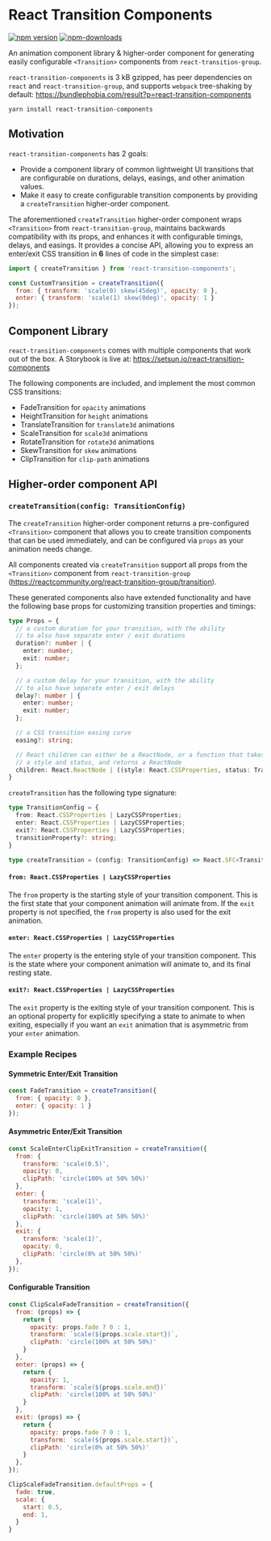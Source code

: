 # React Transition Components
[![npm version](https://badge.fury.io/js/react-transition-components.svg)](https://badge.fury.io/js/react-transition-components)
[![npm-downloads](https://img.shields.io/npm/dm/react-transition-components.svg)](https://www.npmjs.com/package/react-transition-components)

An animation component library & higher-order component for generating easily configurable `<Transition>` components from `react-transition-group`.

`react-transition-components` is 3 kB gzipped, has peer dependencies on `react` and `react-transition-group`, and supports `webpack` tree-shaking by default: https://bundlephobia.com/result?p=react-transition-components

```
yarn install react-transition-components
```

## Motivation

`react-transition-components` has 2 goals:
- Provide a component library of common lightweight UI transitions that are configurable on durations, delays, easings, and other animation values.
- Make it easy to create configurable transition components by providing a `createTransition` higher-order component.

The aforementioned `createTransition` higher-order component wraps `<Transition>` from `react-transition-group`, maintains backwards compatibility with its props, and enhances it with configurable timings, delays, and easings. It provides a concise API, allowing you to express an enter/exit CSS transition in **6** lines of code in the simplest case:

```jsx
import { createTransition } from 'react-transition-components';

const CustomTransition = createTransition({
  from: { transform: 'scale(0) skew(45deg)', opacity: 0 },
  enter: { transform: 'scale(1) skew(0deg)', opacity: 1 }
});
```

## Component Library
`react-transition-components` comes with multiple components that work out of the box. A Storybook is live at:  https://setsun.io/react-transition-components

The following components are included, and implement the most common CSS transitions:
- FadeTransition for `opacity` animations
- HeightTransition for `height` animations
- TranslateTransition for `translate3d` animations
- ScaleTransition for `scale3d` animations
- RotateTransition for `rotate3d` animations
- SkewTransition for `skew` animations
- ClipTransition for `clip-path` animations

## Higher-order component API
### `createTransition(config: TransitionConfig)`

The `createTransition` higher-order component returns a pre-configured `<Transition>` component that allows you to create transition components that can be used immediately, and can be configured via `props` as your animation needs change.

All components created via `createTransition` support all props from the `<Transition>` component from `react-transition-group` (https://reactcommunity.org/react-transition-group/transition).

These generated components also have extended functionality and have the following base props for customizing transition properties and timings:
```ts
type Props = {
  // a custom duration for your transition, with the ability
  // to also have separate enter / exit durations
  duration?: number | {
    enter: number;
    exit: number;
  };

  // a custom delay for your transition, with the ability
  // to also have separate enter / exit delays
  delay?: number | {
    enter: number;
    exit: number;
  };

  // a CSS transition easing curve
  easing?: string;

  // React children can either be a ReactNode, or a function that takes
  // a style and status, and returns a ReactNode
  children: React.ReactNode | ((style: React.CSSProperties, status: TransitionStatus) => React.ReactNode);
}
```

`createTransition` has the following type signature:
```ts
type TransitionConfig = {
  from: React.CSSProperties | LazyCSSProperties;
  enter: React.CSSProperties | LazyCSSProperties;
  exit?: React.CSSProperties | LazyCSSProperties;
  transitionProperty?: string;
}

type createTransition = (config: TransitionConfig) => React.SFC<TransitionProps>
```

#### `from: React.CSSProperties | LazyCSSProperties`
The `from` property is the starting style of your transition component. This is the first state that your component animation will animate from. If the `exit` property is not specified, the `from` property is also used for the exit animation.

#### `enter: React.CSSProperties | LazyCSSProperties`
The `enter` property is the entering style of your transition component. This is the state where your component animation will animate to, and its final resting state.

#### `exit?: React.CSSProperties | LazyCSSProperties`
The `exit` property is the exiting style of your transition component. This is an optional property for explicitly specifying a state to animate to when exiting, especially if you want an `exit` animation that is asymmetric from your `enter` animation.

### Example Recipes

#### Symmetric Enter/Exit Transition
```jsx
const FadeTransition = createTransition({
  from: { opacity: 0 },
  enter: { opacity: 1 }
});
```

#### Asymmetric Enter/Exit Transition
```jsx
const ScaleEnterClipExitTransition = createTransition({
  from: {
    transform: 'scale(0.5)',
    opacity: 0,
    clipPath: 'circle(100% at 50% 50%)'
  },
  enter: {
    transform: 'scale(1)',
    opacity: 1,
    clipPath: 'circle(100% at 50% 50%)'
  },
  exit: {
    transform: 'scale(1)',
    opacity: 0,
    clipPath: 'circle(0% at 50% 50%)'
  },
});
```

#### Configurable Transition
```jsx
const ClipScaleFadeTransition = createTransition({
  from: (props) => {
    return {
      opacity: props.fade ? 0 : 1,
      transform: `scale(${props.scale.start})`,
      clipPath: 'circle(100% at 50% 50%)'
    }
  },
  enter: (props) => {
    return {
      opacity: 1,
      transform: `scale(${props.scale.end})`
      clipPath: 'circle(100% at 50% 50%)'
    }
  },
  exit: (props) => {
    return {
      opacity: props.fade ? 0 : 1,
      transform: `scale(${props.scale.start})`,
      clipPath: 'circle(0% at 50% 50%)'
    }
  },
});

ClipScaleFadeTransition.defaultProps = {
  fade: true,
  scale: {
    start: 0.5,
    end: 1,
  }
}

```
